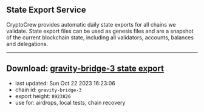 ## State Export Service
CryptoCrew provides automatic daily state exports for all chains we validate. State export files can be used as genesis files and are a snapshot of the current blockchain state, including all validators, accounts, balances and delegations.

---
**Download: [gravity-bridge-3 state export](https://dl.ccvalidators.com/SERVICE/gravitybridge/gravity-bridge-3_export_8923826.json)**
---

- last updated: Sun Oct 22 2023 16:23:06
- chain id: `gravity-bridge-3`
- export height: `8923826`
- use for: airdrops, local tests, chain recovery
